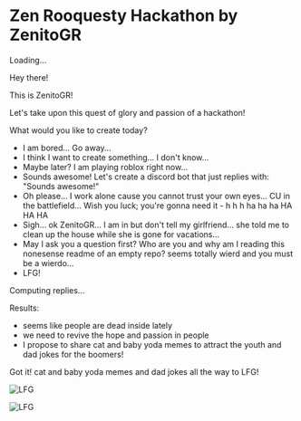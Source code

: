 # Zen Rooquesty Hackathon by ZenitoGR

Loading...

Hey there!

This is ZenitoGR!

Let's take upon this quest of glory and passion of a hackathon!

What would you like to create today?

- I am bored... Go away...
- I think I want to create something... I don't know...
- Maybe later? I am playing roblox right now...
- Sounds awesome! Let's create a discord bot that just replies with: "Sounds awesome!"
- Oh please... I work alone cause you cannot trust your own eyes... CU in the battlefield... Wish you luck; you're gonna need it - h h h ha ha ha HA HA HA
- Sigh... ok ZenitoGR... I am in but don't tell my girlfriend... she told me to clean up the house while she is gone for vacations...
- May I ask you a question first? Who are you and why am I reading this nonesense readme of an empty repo? seems totally wierd and you must be a wierdo...
- LFG!

Computing replies...

Results:

- seems like people are dead inside lately
- we need to revive the hope and passion in people
- I propose to share cat and baby yoda memes to attract the youth and dad jokes for the boomers!

Got it! cat and baby yoda memes and dad jokes all the way to LFG!

![LFG](https://github.com/user-attachments/assets/83698204-05d1-490c-a3d5-5eb786ad29a1)

![LFG](https://github.com/user-attachments/assets/7c4d3a42-8bbf-438d-83d3-c2f797110903)
